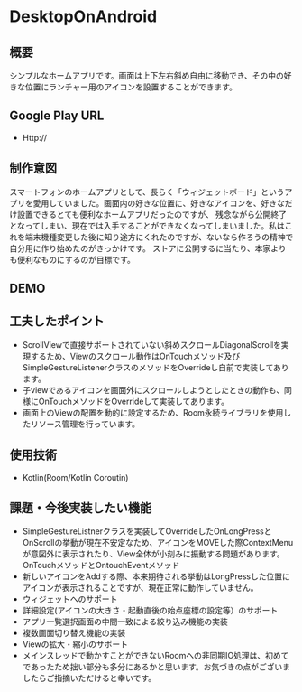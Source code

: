 # DesktopOnAndroid

## 概要
シンプルなホームアプリです。画面は上下左右斜め自由に移動でき、その中の好きな位置にランチャー用のアイコンを設置することができます。

## Google Play URL
- Http://

## 制作意図
スマートフォンのホームアプリとして、長らく「ウィジェットボード」というアプリを愛用していました。画面内の好きな位置に、好きなアイコンを、好きなだけ設置できるとても便利なホームアプリだったのですが、
残念ながら公開終了となってしまい、現在では入手することができなくなってしまいました。私はこれを端末機種変更した後に知り途方にくれたのですが、ないなら作ろうの精神で自分用に作り始めたのがきっかけです。
ストアに公開するに当たり、本家よりも便利なものにするのが目標です。

## DEMO

## 工夫したポイント
- ScrollViewで直接サポートされていない斜めスクロールDiagonalScrollを実現するため、Viewのスクロール動作はOnTouchメソッド及びSimpleGestureListenerクラスのメソッドをOverrideし自前で実装してあります。
- 子viewであるアイコンを画面外にスクロールしようとしたときの動作も、同様にOnTouchメソッドをOverrideして実装してあります。
- 画面上のViewの配置を動的に設定するため、Room永続ライブラリを使用したリソース管理を行っています。

## 使用技術
- Kotlin(Room/Kotlin Coroutin)

## 課題・今後実装したい機能
- SimpleGestureListnerクラスを実装してOverrideしたOnLongPressとOnScrollの挙動が現在不安定なため、アイコンをMOVEした際ContextMenuが意図外に表示されたり、View全体が小刻みに振動する問題があります。
OnTouchメソッドとOntouchEventメソッド
- 新しいアイコンをAddする際、本来期待される挙動はLongPressした位置にアイコンが表示されることですが、現在正常に動作していません。
- ウィジェットへのサポート
- 詳細設定(アイコンの大きさ・起動直後の始点座標の設定等）のサポート
- アプリ一覧選択画面の中間一致による絞り込み機能の実装
- 複数画面切り替え機能の実装
- Viewの拡大・縮小のサポート
- メインスレッドで動かすことができないRoomへの非同期IO処理は、初めてであったため拙い部分も多分にあるかと思います。お気づきの点がございましたらご指摘いただけると幸いです。


